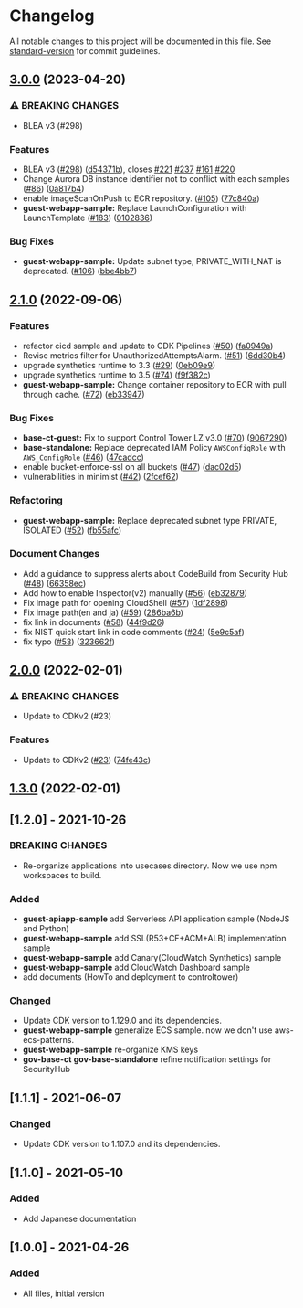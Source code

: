 # Changelog

All notable changes to this project will be documented in this file. See [standard-version](https://github.com/conventional-changelog/standard-version) for commit guidelines.

## [3.0.0](https://github.com/aws-samples/baseline-environment-on-aws/compare/v2.1.0...v3.0.0) (2023-04-20)


### ⚠ BREAKING CHANGES

* BLEA v3 (#298)

### Features

* BLEA v3 ([#298](https://github.com/aws-samples/baseline-environment-on-aws/issues/298)) ([d54371b](https://github.com/aws-samples/baseline-environment-on-aws/commit/d54371b372411bbf9926b76efe0a7207f6cb1faf)), closes [#221](https://github.com/aws-samples/baseline-environment-on-aws/issues/221) [#237](https://github.com/aws-samples/baseline-environment-on-aws/issues/237) [#161](https://github.com/aws-samples/baseline-environment-on-aws/issues/161) [#220](https://github.com/aws-samples/baseline-environment-on-aws/issues/220)
* Change Aurora DB instance identifier not to conflict with each samples ([#86](https://github.com/aws-samples/baseline-environment-on-aws/issues/86)) ([0a817b4](https://github.com/aws-samples/baseline-environment-on-aws/commit/0a817b48801204e183c3547aebf6dd715de6b56c))
* enable imageScanOnPush to ECR repository. ([#105](https://github.com/aws-samples/baseline-environment-on-aws/issues/105)) ([77c840a](https://github.com/aws-samples/baseline-environment-on-aws/commit/77c840a03f56e7a4e0df6c6c8d73a8084495b31c))
* **guest-webapp-sample:** Replace LaunchConfiguration with LaunchTemplate ([#183](https://github.com/aws-samples/baseline-environment-on-aws/issues/183)) ([0102836](https://github.com/aws-samples/baseline-environment-on-aws/commit/01028367b3ec282262b37de3abd1572d19370aa5))


### Bug Fixes

* **guest-webapp-sample:** Update subnet type, PRIVATE_WITH_NAT is deprecated. ([#106](https://github.com/aws-samples/baseline-environment-on-aws/issues/106)) ([bbe4bb7](https://github.com/aws-samples/baseline-environment-on-aws/commit/bbe4bb704c36846509b8e503f113b77a3f28638c))

## [2.1.0](https://github.com/aws-samples/baseline-environment-on-aws/compare/v2.0.0...v2.1.0) (2022-09-06)


### Features

* refactor cicd sample and update to CDK Pipelines ([#50](https://github.com/aws-samples/baseline-environment-on-aws/issues/50)) ([fa0949a](https://github.com/aws-samples/baseline-environment-on-aws/commit/fa0949a760d6028bc745b725e899fe2861428084))
* Revise metrics filter for UnauthorizedAttemptsAlarm. ([#51](https://github.com/aws-samples/baseline-environment-on-aws/issues/51)) ([6dd30b4](https://github.com/aws-samples/baseline-environment-on-aws/commit/6dd30b4c41c8e512af2ab609cbfb141a88c0f801))
* upgrade synthetics runtime to 3.3 ([#29](https://github.com/aws-samples/baseline-environment-on-aws/issues/29)) ([0eb09e9](https://github.com/aws-samples/baseline-environment-on-aws/commit/0eb09e97060ca24f6583f7d313cc28768bb204a6))
* upgrade synthetics runtime to 3.5 ([#74](https://github.com/aws-samples/baseline-environment-on-aws/issues/74)) ([f9f382c](https://github.com/aws-samples/baseline-environment-on-aws/commit/f9f382cc3908d239d947d8ac7bf1728cd1727519))
* **guest-webapp-sample:** Change container repository to ECR with pull through cache. ([#72](https://github.com/aws-samples/baseline-environment-on-aws/issues/72)) ([eb33947](https://github.com/aws-samples/baseline-environment-on-aws/commit/eb339476f91f5c96419353889dbabb958a96b688))

### Bug Fixes

* **base-ct-guest:** Fix to support Control Tower LZ v3.0 ([#70](https://github.com/aws-samples/baseline-environment-on-aws/issues/70)) ([9067290](https://github.com/aws-samples/baseline-environment-on-aws/commit/9067290883a9216765eeb6fddf9ac9aa06a28fca))
* **base-standalone:** Replace deprecated IAM Policy `AWSConfigRole` with `AWS_ConfigRole` ([#46](https://github.com/aws-samples/baseline-environment-on-aws/issues/46)) ([47cadcc](https://github.com/aws-samples/baseline-environment-on-aws/commit/47cadcce43b8173b9cd1b346010a7263469fe313))
* enable bucket-enforce-ssl on all buckets ([#47](https://github.com/aws-samples/baseline-environment-on-aws/issues/47)) ([dac02d5](https://github.com/aws-samples/baseline-environment-on-aws/commit/dac02d5179acdf39add6ced45fa27b9b373521a8))
* vulnerabilities in minimist ([#42](https://github.com/aws-samples/baseline-environment-on-aws/issues/42)) ([2fcef62](https://github.com/aws-samples/baseline-environment-on-aws/commit/2fcef62706443dc202de2a095bced9346484692c))


### Refactoring

* **guest-webapp-sample:** Replace deprecated subnet type PRIVATE, ISOLATED ([#52](https://github.com/aws-samples/baseline-environment-on-aws/issues/52)) ([fb55afc](https://github.com/aws-samples/baseline-environment-on-aws/commit/fb55afc95e1c5bf63252c184cddcd8fb6c936105))


### Document Changes

* Add a guidance to suppress alerts about CodeBuild from Security Hub  ([#48](https://github.com/aws-samples/baseline-environment-on-aws/issues/48)) ([66358ec](https://github.com/aws-samples/baseline-environment-on-aws/commit/66358ec92650109339d3716e73b6c7d4cd0071a2))
* Add how to enable Inspector(v2) manually ([#56](https://github.com/aws-samples/baseline-environment-on-aws/issues/56)) ([eb32879](https://github.com/aws-samples/baseline-environment-on-aws/commit/eb3287990ed09ea5b102d2deee1d09575a51c913))
* Fix image path for opening CloudShell ([#57](https://github.com/aws-samples/baseline-environment-on-aws/issues/57)) ([1df2898](https://github.com/aws-samples/baseline-environment-on-aws/commit/1df2898abc9769d926617ae548f1d5af27979097))
* Fix image path(en and ja) ([#59](https://github.com/aws-samples/baseline-environment-on-aws/issues/59)) ([286ba6b](https://github.com/aws-samples/baseline-environment-on-aws/commit/286ba6bc31c8a0bfa19fe6874aefc1e3f5c634e5))
* fix link in documents ([#58](https://github.com/aws-samples/baseline-environment-on-aws/issues/58)) ([44f9d26](https://github.com/aws-samples/baseline-environment-on-aws/commit/44f9d26a669bc431881b7c88d18c0edf628aa122))
* fix NIST quick start link in code comments ([#24](https://github.com/aws-samples/baseline-environment-on-aws/issues/24)) ([5e9c5af](https://github.com/aws-samples/baseline-environment-on-aws/commit/5e9c5af712afe265e4117dd0cf4ccf27acac8abe))
* fix typo ([#53](https://github.com/aws-samples/baseline-environment-on-aws/issues/53)) ([323662f](https://github.com/aws-samples/baseline-environment-on-aws/commit/323662f430dc281a9aead5cb26d3d4efb40ce7f9))

## [2.0.0](https://github.com/aws-samples/baseline-environment-on-aws/compare/v1.3.0...v2.0.0) (2022-02-01)


### ⚠ BREAKING CHANGES

* Update to CDKv2 (#23)

### Features

* Update to CDKv2 ([#23](https://github.com/aws-samples/baseline-environment-on-aws/issues/23)) ([74fe43c](https://github.com/aws-samples/baseline-environment-on-aws/commit/74fe43c84d37c57438c23e56cf9ba89233cc6179))

## [1.3.0](https://github.com/aws-samples/baseline-environment-on-aws/compare/v1.2.1...v1.3.0) (2022-02-01)

## [1.2.0] - 2021-10-26

### BREAKING CHANGES

- Re-organize applications into usecases directory. Now we use npm workspaces to build.

### Added

- **guest-apiapp-sample** add Serverless API application sample (NodeJS and Python)
- **guest-webapp-sample** add SSL(R53+CF+ACM+ALB) implementation sample
- **guest-webapp-sample** add Canary(CloudWatch Synthetics) sample
- **guest-webapp-sample** add CloudWatch Dashboard sample
- add documents (HowTo and deployment to controltower)

### Changed

- Update CDK version to 1.129.0 and its dependencies.
- **guest-webapp-sample** generalize ECS sample. now we don't use aws-ecs-patterns.
- **guest-webapp-sample** re-organize KMS keys
- **gov-base-ct** **gov-base-standalone** refine notification settings for SecurityHub

## [1.1.1] - 2021-06-07

### Changed

- Update CDK version to 1.107.0 and its dependencies.

## [1.1.0] - 2021-05-10

### Added

- Add Japanese documentation

## [1.0.0] - 2021-04-26

### Added

- All files, initial version
